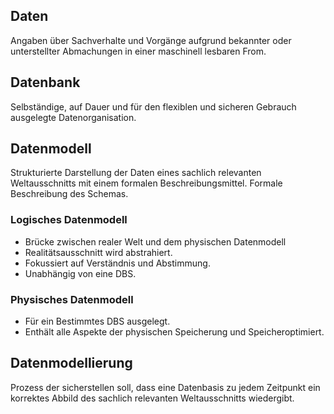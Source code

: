## Daten
Angaben über Sachverhalte und Vorgänge aufgrund bekannter oder unterstellter Abmachungen in einer maschinell lesbaren From.

## Datenbank
Selbständige, auf Dauer und für den flexiblen und sicheren Gebrauch ausgelegte Datenorganisation.

## Datenmodell
Strukturierte Darstellung der Daten eines sachlich relevanten Weltausschnitts mit einem formalen Beschreibungsmittel.
Formale Beschreibung des Schemas.
### Logisches Datenmodell
- Brücke zwischen realer Welt und dem physischen Datenmodell
- Realitätsausschnitt wird abstrahiert.
- Fokussiert auf Verständnis und Abstimmung.
- Unabhängig von eine DBS.

### Physisches Datenmodell
- Für ein Bestimmtes DBS ausgelegt.
- Enthält alle Aspekte der physischen Speicherung und Speicheroptimiert.

## Datenmodellierung
Prozess der sicherstellen soll, dass eine Datenbasis zu jedem Zeitpunkt ein korrektes Abbild des sachlich relevanten Weltausschnitts wiedergibt.